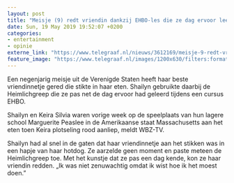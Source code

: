 ```yaml
---
layout: post
title: "Meisje (9) redt vriendin dankzij EHBO-les die ze dag ervoor leerde"
date: Sun, 19 May 2019 19:52:07 +0200
categories: 
- entertainment 
- opinie 
externe_link: "https://www.telegraaf.nl/nieuws/3612169/meisje-9-redt-vriendin-dankzij-ehbo-les-die-ze-dag-ervoor-leerde"
feature_image: "https://www.telegraaf.nl/images/1200x630/filters:format(jpeg):quality(80)/cdn-kiosk-api.telegraaf.nl/d07fc046-7a61-11e9-aef4-02d1dbdc35d1.png"
---
```


<p class="intro">Een negenjarig meisje uit de Verenigde Staten heeft haar beste vriendinnetje gered die stikte in haar eten. Shailyn gebruikte daarbij de Heimlichgreep die ze pas net de dag ervoor had geleerd tijdens een cursus EHBO.</p> <p>Shailyn en Keira Silvia waren vorige week op de speelplaats van hun lagere school Marguerite Peaslee in de Amerikaanse staat Massachusetts aan het eten toen Keira plotseling rood aanliep, meldt WBZ-TV.</p><p>Shailyn had al snel in de gaten dat haar vriendinnetje aan het stikken was in een hapje van haar hotdog. Ze aarzelde geen moment en paste meteen de Heimlichgreep toe. Met het kunstje dat ze pas een dag kende, kon ze haar vriendin redden. „Ik was niet zenuwachtig omdat ik wist hoe ik het moest doen.”</p>
